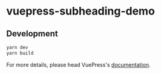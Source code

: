 # vuepress-subheading-demo

> 

## Development

```bash
yarn dev
yarn build
```

For more details, please head VuePress's [documentation](https://v1.vuepress.vuejs.org/).

